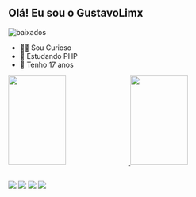 ## Olá! Eu sou o GustavoLimx

![baixados](https://user-images.githubusercontent.com/103502296/174503803-cbd761b4-7699-4cdb-9c24-e1065348a7ef.gif) 
- 🐱‍👤 Sou Curioso
- 🌱 Estudando PHP 
- 🎂 Tenho 17 anos

<div>
  <a href="https://beacons.ai/gustavolimx">
  <img width = "48%" height="180em" src="https://github-readme-stats.vercel.app/api?username=GustavoLimx&show_icons=true&theme=dark&include_all_commits=true&count_private=true"/>
  <img width = "48%" height="180em" src="https://github-readme-stats.vercel.app/api/top-langs/?username=GustavoLimx&layout=compact&langs_count=16&theme=dark"/>
</div>
  
##
  
<div>
  <a href="https://instagram.com/mais_um_vadio" target="_blank"><img src="https://img.shields.io/badge/-Instagram-%23E4405F?style=for-the-badge&logo=instagram&logoColor=white" target="_blank"></a>
<a href="https://discordapp.com/users/469871868652945408" target="_blank"><img src="https://img.shields.io/badge/Discord-7289DA?style=for-the-badge&logo=discord&logoColor=white" target="_blank"></a> 
  <a href = "mailto:gustavo.pereira1563@gmail.com"><img src="https://img.shields.io/badge/Gmail-D14836?style=for-the-badge&logo=gmail&logoColor=white" target="_blank"></a>
  <a href="https://www.linkedin.com/in/gustavo-lima-70927223b/" target="_blank"><img src="https://img.shields.io/badge/-LinkedIn-%230077B5?style=for-the-badge&logo=linkedin&logoColor=white" target="_blank"></a>   
</div>
